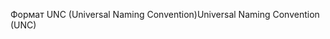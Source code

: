 <span data-ttu-id="f62f3-101">Формат UNC (Universal Naming Convention)</span><span class="sxs-lookup"><span data-stu-id="f62f3-101">Universal Naming Convention (UNC)</span></span>